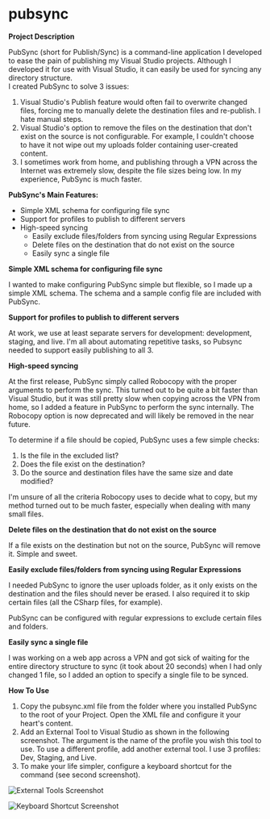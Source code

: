 # pubsync
**Project Description**

PubSync (short for Publish/Sync) is a command-line application I developed to ease the pain of publishing my Visual Studio projects. Although I developed it for use with Visual Studio, it can easily be used for syncing any directory structure.  
I created PubSync to solve 3 issues:

1. Visual Studio's Publish feature would often fail to overwrite changed files, forcing me to manually delete the destination files and re-publish. I hate manual steps.
2. Visual Studio's option to remove the files on the destination that don't exist on the source is not configurable. For example, I couldn't choose to have it not wipe out my uploads folder containing user-created content.
3. I sometimes work from home, and publishing through a VPN across the Internet was extremely slow, despite the file sizes being low. In my experience, PubSync is much faster.

**PubSync's Main Features:** 

- Simple XML schema for configuring file sync
- Support for profiles to publish to different servers
- High-speed syncing
    - Easily exclude files/folders from syncing using Regular Expressions
    - Delete files on the destination that do not exist on the source
    - Easily sync a single file

**Simple XML schema for configuring file sync**

I wanted to make configuring PubSync simple but flexible, so I made up a simple XML schema. The schema and a sample config file are included with PubSync.

**Support for profiles to publish to different servers**

At work, we use at least separate servers for development: development, staging, and live. I'm all about automating repetitive tasks, so Pubsync needed to support easily publishing to all 3.

**High-speed syncing**

At the first release, PubSync simply called Robocopy with the proper arguments to perform the sync. This turned out to be quite a bit faster than Visual Studio, but it was still pretty slow when copying across the VPN from home, so I added a feature in PubSync to perform the sync internally. The Robocopy option is now deprecated and will likely be removed in the near future.

To determine if a file should be copied, PubSync uses a few simple checks:

1. Is the file in the excluded list?
2. Does the file exist on the destination?
3. Do the source and destination files have the same size and date modified?

I'm unsure of all the criteria Robocopy uses to decide what to copy, but my method turned out to be much faster, especially when dealing with many small files.

**Delete files on the destination that do not exist on the source**

If a file exists on the destination but not on the source, PubSync will remove it. Simple and sweet.

**Easily exclude files/folders from syncing using Regular Expressions**

I needed PubSync to ignore the user uploads folder, as it only exists on the destination and the files should never be erased. I also required it to skip certain files (all the CSharp files, for example).

PubSync can be configured with regular expressions to exclude certain files and folders.

**Easily sync a single file**

I was working on a web app across a VPN and got sick of waiting for the entire directory structure to sync (it took about 20 seconds) when I had only changed 1 file, so I added an option to specify a single file to be synced.

**How To Use**

1. Copy the pubsync.xml file from the folder where you installed PubSync to the root of your Project. Open the XML file and configure it your heart's content.
2. Add an External Tool to Visual Studio as shown in the following screenshot. The argument is the name of the profile you wish this tool to use. To use a different profile, add another external tool. I use 3 profiles: Dev, Staging, and Live.
3. To make your life simpler, configure a keyboard shortcut for the command (see second screenshot).

![External Tools Screenshot](https://github.com/nathantreid/pubsync/blob/images/external-tools.png)

![Keyboard Shortcut Screenshot](https://github.com/nathantreid/pubsync/blob/images/shortcut.png)
